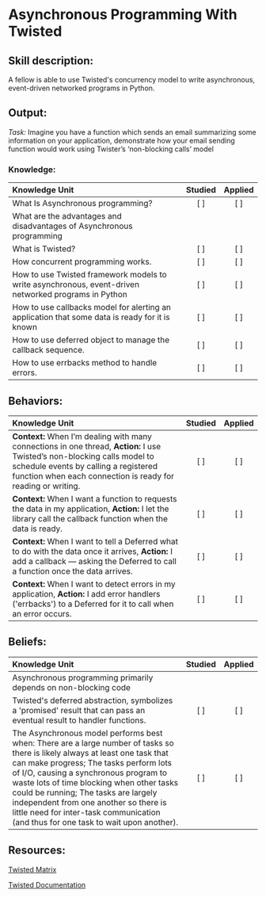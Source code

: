 # Asynchronous Programming With Twisted

## Skill description:

A fellow is able to use Twisted's concurrency model to write asynchronous, event-driven networked programs in Python.


## Output:

*Task:* Imagine you have a function which sends an email summarizing some information on your application, demonstrate how your email sending function would work using Twister’s ‘non-blocking calls’ model


### Knowledge:
| Knowledge Unit   |      Studied      | Applied |
|:-------------|:------------------:|:--------:|
| What Is Asynchronous programming? | [ ] | [ ] |
| What are the advantages and disadvantages of Asynchronous programming
| What is Twisted? | [ ] | [ ] |
| How concurrent programming works. | [ ] | [ ] |
| How to use Twisted framework models to write asynchronous, event-driven networked programs in Python | [ ] | [ ] | 
| How to use callbacks model for alerting an application that some data is ready for it is known | [ ] | [ ] |
| How to use deferred object to manage the callback sequence. | [ ] | [ ] |
| How to use errbacks method to handle errors. | [ ] | [ ] |


## Behaviors:
| Knowledge Unit   |      Studied      | Applied |
|:-------------|:------------------:|:--------:|
| **Context:** When I’m dealing with many connections in one thread, **Action:** I use Twisted’s non-blocking calls model to schedule events by calling a registered function when each connection is ready for reading or writing. | [ ] | [ ] |
| **Context:**  When I want a function to requests the data in my application, **Action:** I let the library call the callback function when the data is ready. | [ ] | [ ] |
| **Context:** When I want to tell a Deferred what to do with the data once it arrives, **Action:** I add a callback — asking the Deferred to call a function once the data arrives. | [ ] | [ ] |
| **Context:** When I want to detect errors in my application, **Action:** I add error handlers ('errbacks') to a Deferred for it to call when an error occurs. | [ ] | [ ] |


## Beliefs:
| Knowledge Unit   |      Studied      | Applied |
|:-------------|:------------------:|:--------:|
| Asynchronous programming primarily depends on non-blocking code
Twisted's deferred abstraction, symbolizes a 'promised' result that can pass an eventual result to handler functions. | [ ] | [ ] |
| The Asynchronous model performs best when: There are a large number of tasks so there is likely always at least one task that can make progress; The tasks perform lots of I/O, causing a synchronous program to waste lots of time blocking when other tasks could be running; The tasks are largely independent from one another so there is little need for inter-task communication (and thus for one task to wait upon another). | [ ] | [ ] |


## Resources: 
[Twisted Matrix](https://twistedmatrix.com/trac/) 

[Twisted Documentation](http://twistedmatrix.com/documents/8.2.0/core/howto/async.html)

